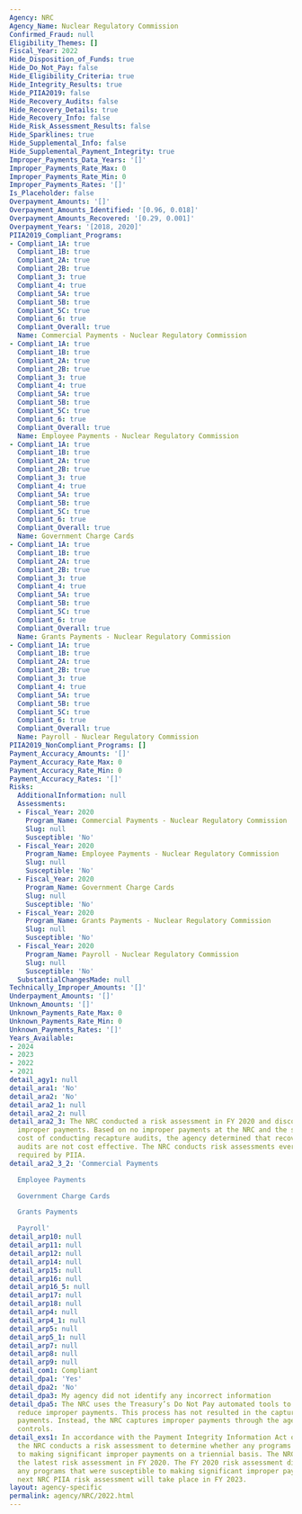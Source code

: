 ```yaml
---
Agency: NRC
Agency_Name: Nuclear Regulatory Commission
Confirmed_Fraud: null
Eligibility_Themes: []
Fiscal_Year: 2022
Hide_Disposition_of_Funds: true
Hide_Do_Not_Pay: false
Hide_Eligibility_Criteria: true
Hide_Integrity_Results: true
Hide_PIIA2019: false
Hide_Recovery_Audits: false
Hide_Recovery_Details: true
Hide_Recovery_Info: false
Hide_Risk_Assessment_Results: false
Hide_Sparklines: true
Hide_Supplemental_Info: false
Hide_Supplemental_Payment_Integrity: true
Improper_Payments_Data_Years: '[]'
Improper_Payments_Rate_Max: 0
Improper_Payments_Rate_Min: 0
Improper_Payments_Rates: '[]'
Is_Placeholder: false
Overpayment_Amounts: '[]'
Overpayment_Amounts_Identified: '[0.96, 0.018]'
Overpayment_Amounts_Recovered: '[0.29, 0.001]'
Overpayment_Years: '[2018, 2020]'
PIIA2019_Compliant_Programs:
- Compliant_1A: true
  Compliant_1B: true
  Compliant_2A: true
  Compliant_2B: true
  Compliant_3: true
  Compliant_4: true
  Compliant_5A: true
  Compliant_5B: true
  Compliant_5C: true
  Compliant_6: true
  Compliant_Overall: true
  Name: Commercial Payments - Nuclear Regulatory Commission
- Compliant_1A: true
  Compliant_1B: true
  Compliant_2A: true
  Compliant_2B: true
  Compliant_3: true
  Compliant_4: true
  Compliant_5A: true
  Compliant_5B: true
  Compliant_5C: true
  Compliant_6: true
  Compliant_Overall: true
  Name: Employee Payments - Nuclear Regulatory Commission
- Compliant_1A: true
  Compliant_1B: true
  Compliant_2A: true
  Compliant_2B: true
  Compliant_3: true
  Compliant_4: true
  Compliant_5A: true
  Compliant_5B: true
  Compliant_5C: true
  Compliant_6: true
  Compliant_Overall: true
  Name: Government Charge Cards
- Compliant_1A: true
  Compliant_1B: true
  Compliant_2A: true
  Compliant_2B: true
  Compliant_3: true
  Compliant_4: true
  Compliant_5A: true
  Compliant_5B: true
  Compliant_5C: true
  Compliant_6: true
  Compliant_Overall: true
  Name: Grants Payments - Nuclear Regulatory Commission
- Compliant_1A: true
  Compliant_1B: true
  Compliant_2A: true
  Compliant_2B: true
  Compliant_3: true
  Compliant_4: true
  Compliant_5A: true
  Compliant_5B: true
  Compliant_5C: true
  Compliant_6: true
  Compliant_Overall: true
  Name: Payroll - Nuclear Regulatory Commission
PIIA2019_NonCompliant_Programs: []
Payment_Accuracy_Amounts: '[]'
Payment_Accuracy_Rate_Max: 0
Payment_Accuracy_Rate_Min: 0
Payment_Accuracy_Rates: '[]'
Risks:
  AdditionalInformation: null
  Assessments:
  - Fiscal_Year: 2020
    Program_Name: Commercial Payments - Nuclear Regulatory Commission
    Slug: null
    Susceptible: 'No'
  - Fiscal_Year: 2020
    Program_Name: Employee Payments - Nuclear Regulatory Commission
    Slug: null
    Susceptible: 'No'
  - Fiscal_Year: 2020
    Program_Name: Government Charge Cards
    Slug: null
    Susceptible: 'No'
  - Fiscal_Year: 2020
    Program_Name: Grants Payments - Nuclear Regulatory Commission
    Slug: null
    Susceptible: 'No'
  - Fiscal_Year: 2020
    Program_Name: Payroll - Nuclear Regulatory Commission
    Slug: null
    Susceptible: 'No'
  SubstantialChangesMade: null
Technically_Improper_Amounts: '[]'
Underpayment_Amounts: '[]'
Unknown_Amounts: '[]'
Unknown_Payments_Rate_Max: 0
Unknown_Payments_Rate_Min: 0
Unknown_Payments_Rates: '[]'
Years_Available:
- 2024
- 2023
- 2022
- 2021
detail_agy1: null
detail_ara1: 'No'
detail_ara2: 'No'
detail_ara2_1: null
detail_ara2_2: null
detail_ara2_3: The NRC conducted a risk assessment in FY 2020 and discovered no significant
  improper payments. Based on no improper payments at the NRC and the substantial
  cost of conducting recapture audits, the agency determined that recovery or recapture
  audits are not cost effective. The NRC conducts risk assessments every 3 years as
  required by PIIA.
detail_ara2_3_2: 'Commercial Payments

  Employee Payments

  Government Charge Cards

  Grants Payments

  Payroll'
detail_arp10: null
detail_arp11: null
detail_arp12: null
detail_arp14: null
detail_arp15: null
detail_arp16: null
detail_arp16_5: null
detail_arp17: null
detail_arp18: null
detail_arp4: null
detail_arp4_1: null
detail_arp5: null
detail_arp5_1: null
detail_arp7: null
detail_arp8: null
detail_arp9: null
detail_com1: Compliant
detail_dpa1: 'Yes'
detail_dpa2: 'No'
detail_dpa3: My agency did not identify any incorrect information
detail_dpa5: The NRC uses the Treasury’s Do Not Pay automated tools to monitor and
  reduce improper payments. This process has not resulted in the capture of any improper
  payments. Instead, the NRC captures improper payments through the agency’s internal
  controls.
detail_exs1: In accordance with the Payment Integrity Information Act of 2019 (PIIA)
  the NRC conducts a risk assessment to determine whether any programs were susceptible
  to making significant improper payments on a triennial basis. The NRC conducted
  the latest risk assessment in FY 2020. The FY 2020 risk assessment did not identify
  any programs that were susceptible to making significant improper payments. The
  next NRC PIIA risk assessment will take place in FY 2023.
layout: agency-specific
permalink: agency/NRC/2022.html
---
```

